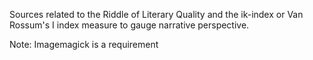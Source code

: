 Sources related to the Riddle of Literary Quality and the ik-index or Van Rossum's I index measure to gauge narrative perspective.

Note: Imagemagick is a requirement
